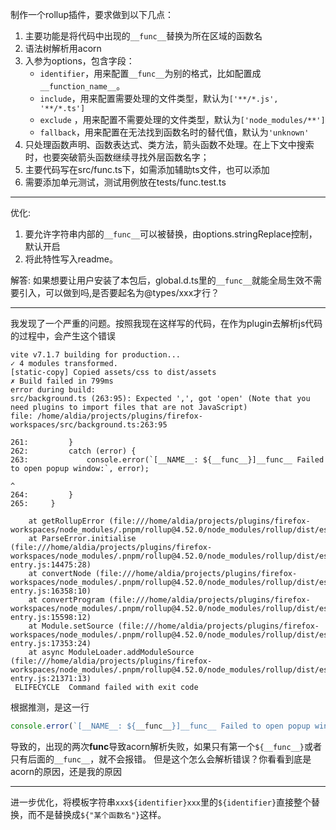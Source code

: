 制作一个rollup插件，要求做到以下几点：

1. 主要功能是将代码中出现的`__func__`替换为所在区域的函数名
2. 语法树解析用acorn
3. 入参为options，包含字段：
   - `identifier`，用来配置`__func__`为别的格式，比如配置成`__function_name__`。
   - `include`，用来配置需要处理的文件类型，默认为`['**/*.js', '**/*.ts']`
   - `exclude` ，用来配置不需要处理的文件类型，默认为`['node_modules/**']`
   - `fallback`，用来配置在无法找到函数名时的替代值，默认为`'unknown'`
4. 只处理函数声明、函数表达式、类方法，箭头函数不处理。在上下文中搜索时，也要突破箭头函数继续寻找外层函数名字；
5. 主要代码写在src/func.ts下，如需添加辅助ts文件，也可以添加
6. 需要添加单元测试，测试用例放在tests/func.test.ts

---

优化:

1.  要允许字符串内部的`__func__`可以被替换，由options.stringReplace控制，默认开启
2.  将此特性写入readme。

解答:
如果想要让用户安装了本包后，global.d.ts里的`__func__`就能全局生效不需要引入，可以做到吗,是否要起名为@types/xxx才行？

---

我发现了一个严重的问题。按照我现在这样写的代码，在作为plugin去解析js代码的过程中，会产生这个错误

```text
vite v7.1.7 building for production...
✓ 4 modules transformed.
[static-copy] Copied assets/css to dist/assets
✗ Build failed in 799ms
error during build:
src/background.ts (263:95): Expected ',', got 'open' (Note that you need plugins to import files that are not JavaScript)
file: /home/aldia/projects/plugins/firefox-workspaces/src/background.ts:263:95

261:         }
262:         catch (error) {
263:             console.error(`[__NAME__: ${__func__}]__func__ Failed to open popup window:`, error);
                                                                                                    ^
264:         }
265:     }

    at getRollupError (file:///home/aldia/projects/plugins/firefox-workspaces/node_modules/.pnpm/rollup@4.52.0/node_modules/rollup/dist/es/shared/parseAst.js:401:41)
    at ParseError.initialise (file:///home/aldia/projects/plugins/firefox-workspaces/node_modules/.pnpm/rollup@4.52.0/node_modules/rollup/dist/es/shared/node-entry.js:14475:28)
    at convertNode (file:///home/aldia/projects/plugins/firefox-workspaces/node_modules/.pnpm/rollup@4.52.0/node_modules/rollup/dist/es/shared/node-entry.js:16358:10)
    at convertProgram (file:///home/aldia/projects/plugins/firefox-workspaces/node_modules/.pnpm/rollup@4.52.0/node_modules/rollup/dist/es/shared/node-entry.js:15598:12)
    at Module.setSource (file:///home/aldia/projects/plugins/firefox-workspaces/node_modules/.pnpm/rollup@4.52.0/node_modules/rollup/dist/es/shared/node-entry.js:17353:24)
    at async ModuleLoader.addModuleSource (file:///home/aldia/projects/plugins/firefox-workspaces/node_modules/.pnpm/rollup@4.52.0/node_modules/rollup/dist/es/shared/node-entry.js:21371:13)
 ELIFECYCLE  Command failed with exit code
```

根据推测，是这一行

```ts
console.error(`[__NAME__: ${__func__}]__func__ Failed to open popup window:`, error);
```

导致的，出现的两次**func**导致acorn解析失败，如果只有第一个`${__func__}`或者只有后面的`__func__`，就不会报错。
但是这个怎么会解析错误？你看看到底是acorn的原因，还是我的原因

---

进一步优化，将模板字符串`xxx${identifier}xxx`里的`${identifier}`直接整个替换，而不是替换成`${"某个函数名"}`这样。
